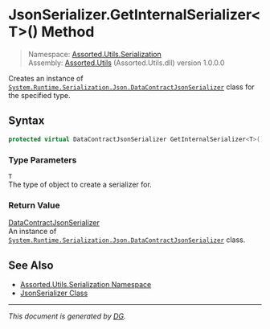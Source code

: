 ﻿# JsonSerializer.GetInternalSerializer\<T>() Method

> Namespace: [Assorted.Utils.Serialization](index.md#assortedutilsserialization-namespace)\
> Assembly: [Assorted.Utils](index.md) (Assorted.Utils.dll) version 1.0.0.0

Creates an instance of [`System.Runtime.Serialization.Json.DataContractJsonSerializer`](https://docs.microsoft.com/en-us/dotnet/api/system.runtime.serialization.json.datacontractjsonserializer) class for the specified type.

## Syntax

```csharp
protected virtual DataContractJsonSerializer GetInternalSerializer<T>()
```

### Type Parameters

`T`\
The type of object to create a serializer for.

### Return Value

[DataContractJsonSerializer](https://docs.microsoft.com/en-us/dotnet/api/system.runtime.serialization.json.datacontractjsonserializer)\
An instance of [`System.Runtime.Serialization.Json.DataContractJsonSerializer`](https://docs.microsoft.com/en-us/dotnet/api/system.runtime.serialization.json.datacontractjsonserializer) class.

## See Also

- [Assorted.Utils.Serialization Namespace](index.md#assortedutilsserialization-namespace)
- [JsonSerializer Class](Assorted.Utils.Serialization.JsonSerializer.md)

---

_This document is generated by [DG](https://github.com/Khojasteh/dg)._
